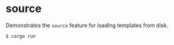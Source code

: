 # source

Demonstrates the `source` feature for loading templates from disk.

```console
$ cargo run
```
